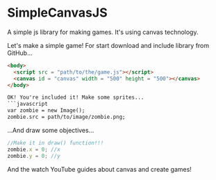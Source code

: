 # SimpleCanvasJS
A simple js library for making games. It's using canvas technology.

Let's make a simple game!
For start download  and include library from GitHub...
```html
<body>
  <script src = "path/to/the/game.js"></script>
  <canvas id = "canvas" width = "500" height = "500"></canvas>
</body>

OK! You're included it! Make some sprites...
```javascript
var zombie = new Image();
zombie.src = path/to/image/zombie.png;
```
...And draw some objectives...
```javascript
//Make it in draw() function!!!
zombie.x = 0; //x
zombie.y = 0; //y
```
And the watch YouTube guides about canvas and create games! 

